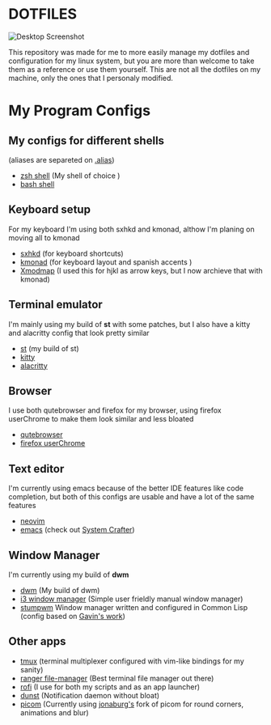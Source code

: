 # **DOTFILES**

![Desktop
Screenshot](https://github.com/migueldeoleiros/dotfiles/blob/master/.screenshots/desktop_scrot_220214.png?raw=true)

This repository was made for me to more easily manage my dotfiles and
configuration for my linux system, but you are more than welcome to take
them as a reference or use them yourself. This are not all the dotfiles
on my machine, only the ones that I personaly modified.

# My Program Configs

## My configs for different shells 
(aliases are separeted on [.alias](https://github.com/migueldeoleiros/dotfiles/blob/master/.alias))
* [zsh shell](https://github.com/migueldeoleiros/dotfiles/blob/master/.zshrc) (My shell of choice )
* [bash shell](https://github.com/migueldeoleiros/dotfiles/blob/master/.bashrc)
        
## Keyboard setup
For my keyboard I'm using both sxhkd and kmonad, althow I'm planing on moving all to kmonad
* [sxhkd](https://github.com/migueldeoleiros/dotfiles/tree/master/.config/sxhkd) (for keyboard shortcuts)
* [kmonad](https://github.com/migueldeoleiros/dotfiles/tree/master/.config/kmonad) (for keyboard layout and spanish accents )
* [Xmodmap](https://github.com/migueldeoleiros/dotfiles/blob/master/.Xmodmap) (I used this for hjkl as arrow keys, but I now archieve that with kmonad)
        
## Terminal emulator
I'm mainly using my build of **st** with some patches, but I also have a kitty and alacritty config that look pretty similar
* [st](https://github.com/migueldeoleiros/st) (my build of st) 
* [kitty](https://github.com/migueldeoleiros/dotfiles/tree/master/.config/kitty) 
* [alacritty](https://github.com/migueldeoleiros/dotfiles/tree/master/.config/alacritty)
        
## Browser
I use both qutebrowser and firefox for my browser, using firefox userChrome to make them look similar and less bloated
* [qutebrowser](https://github.com/migueldeoleiros/dotfiles/tree/master/.config/qutebrowser)
* [firefox userChrome](https://github.com/migueldeoleiros/dotfiles/tree/master/.mozilla/firefox/npjby8q7.default-release/chrome) 

## Text editor
I'm currently using emacs because of the better IDE features like code completion, but both of this configs are usable and have a lot of the same features
* [neovim](https://github.com/migueldeoleiros/dotfiles/blob/master/.config/nvim) 
* [emacs](https://github.com/migueldeoleiros/dotfiles/tree/master/.emacs.d) (check out [System Crafter](https://systemcrafters.net/))
        
## Window Manager 
I'm currently using my build of **dwm**
* [dwm](https://github.com/migueldeoleiros/dwm) (My build of dwm)
* [i3 window manager](https://github.com/migueldeoleiros/dotfiles/tree/master/.config/i3) (Simple user frieldly manual window manager)
* [stumpwm](https://github.com/migueldeoleiros/dotfiles/tree/master/.config/stumpwm) Window manager written and configured in Common Lisp (config based on [Gavin's work](https://www.youtube.com/watch?v=TdQdBQu3fFM&t=816s))
        
## Other apps
* [tmux](https://github.com/migueldeoleiros/dotfiles/blob/master/.config/tmux) (terminal multiplexer configured with vim-like bindings for my sanity)
* [ranger file-manager](https://github.com/migueldeoleiros/dotfiles/tree/master/.config/ranger) (Best terminal file manager out there)
* [rofi](https://github.com/migueldeoleiros/dotfiles/tree/master/.config/rofi) (I use for both my scripts and as an app launcher)
* [dunst](https://github.com/migueldeoleiros/dotfiles/tree/master/.config/dunst) (Notification daemon without bloat)
* [picom](https://github.com/migueldeoleiros/dotfiles/tree/master/.config/picom.conf) (Currently using [jonaburg's](https://github.com/jonaburg/picom) fork of picom for round corners, animations and blur)
